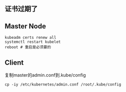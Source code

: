 ## 证书过期了

## Master Node
```
kubeadm certs renew all
systemctl restart kubelet
reboot # 重启是必须要的
```

## Client
复制master的admin.conf到.kube/config
```
cp -iy /etc/kubernetes/admin.conf /root/.kube/config
```
